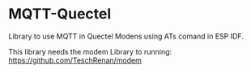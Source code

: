# MQTT-Quectel
Library to use MQTT in Quectel Modens using ATs comand in ESP IDF.

This library needs the modem Library to running: https://github.com/TeschRenan/modem